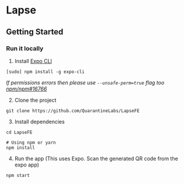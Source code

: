 
# Lapse

## Getting Started

### Run it locally

1. Install [Expo CLI](https://docs.expo.io/versions/latest/workflow/expo-cli/)

```
[sudo] npm install -g expo-cli
```

_If permissions errors then please use `--unsafe-perm=true` flag too [npm/npm#16766](https://github.com/npm/npm/issues/16766)_

2. Clone the project

```
git clone https://github.com/QuarantineLabs/LapseFE
```

3. Install dependencies

```
cd LapseFE

# Using npm or yarn
npm install
```

4. Run the app (This uses Expo. Scan the generated QR code from the expo app)

```
npm start
```


